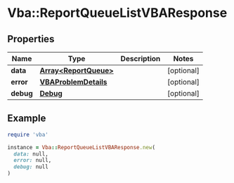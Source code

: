 # Vba::ReportQueueListVBAResponse

## Properties

| Name | Type | Description | Notes |
| ---- | ---- | ----------- | ----- |
| **data** | [**Array&lt;ReportQueue&gt;**](ReportQueue.md) |  | [optional] |
| **error** | [**VBAProblemDetails**](VBAProblemDetails.md) |  | [optional] |
| **debug** | [**Debug**](Debug.md) |  | [optional] |

## Example

```ruby
require 'vba'

instance = Vba::ReportQueueListVBAResponse.new(
  data: null,
  error: null,
  debug: null
)
```

